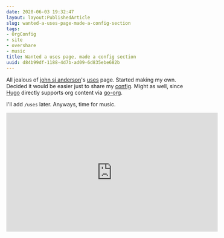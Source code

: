 ```yaml
---
date: 2020-06-03 19:32:47
layout: layout:PublishedArticle
slug: wanted-a-uses-page-made-a-config-section
tags:
- OrgConfig
- site
- overshare
- music
title: Wanted a uses page, made a config section
uuid: d84b99df-1188-4d7b-ad09-6d835ebe682b
---
```


[uses]: https://genehack.org/uses/
[config]: /config
[Hugo]: /tags/hugo
[go-org]: https://github.com/niklasfasching/go-org
[john sj anderson]: https://genehack.org

All jealous of [john sj anderson][]'s [uses][] page.
Started making my own.
Decided it would be easier just to share my [config][].
Might as well, since [Hugo][] directly supports org content via [go-org][].

I'll add `/uses` later.
Anyways, time for music.

<iframe width="560" height="315" src="https://www.youtube.com/embed/peqpQ_XpNrk" title="YouTube video player" frameborder="0" allow="accelerometer; autoplay; clipboard-write; encrypted-media; gyroscope; picture-in-picture" allowfullscreen></iframe>